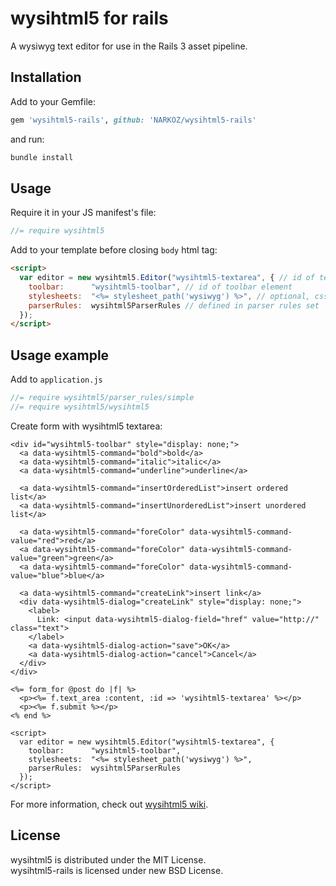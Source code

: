 # wysihtml5 for rails

A wysiwyg text editor for use in the Rails 3 asset pipeline.

## Installation

Add to your Gemfile:

```ruby
gem 'wysihtml5-rails', github: 'NARKOZ/wysihtml5-rails'
```

and run:

```sh
bundle install
```

## Usage

Require it in your JS manifest's file:

```js
//= require wysihtml5
```

Add to your template before closing `body` html tag:

```html
<script>
  var editor = new wysihtml5.Editor("wysihtml5-textarea", { // id of textarea element
    toolbar:      "wysihtml5-toolbar", // id of toolbar element
    stylesheets:  "<%= stylesheet_path('wysiwyg') %>", // optional, css to style the editor's content
    parserRules:  wysihtml5ParserRules // defined in parser rules set
  });
</script>
```

## Usage example

Add to `application.js`

```js
//= require wysihtml5/parser_rules/simple
//= require wysihtml5/wysihtml5
```

Create form with wysihtml5 textarea:

```erb
<div id="wysihtml5-toolbar" style="display: none;">
  <a data-wysihtml5-command="bold">bold</a>
  <a data-wysihtml5-command="italic">italic</a>
  <a data-wysihtml5-command="underline">underline</a>

  <a data-wysihtml5-command="insertOrderedList">insert ordered list</a>
  <a data-wysihtml5-command="insertUnorderedList">insert unordered list</a>

  <a data-wysihtml5-command="foreColor" data-wysihtml5-command-value="red">red</a>
  <a data-wysihtml5-command="foreColor" data-wysihtml5-command-value="green">green</a>
  <a data-wysihtml5-command="foreColor" data-wysihtml5-command-value="blue">blue</a>

  <a data-wysihtml5-command="createLink">insert link</a>
  <div data-wysihtml5-dialog="createLink" style="display: none;">
    <label>
      Link: <input data-wysihtml5-dialog-field="href" value="http://" class="text">
    </label>
    <a data-wysihtml5-dialog-action="save">OK</a>
    <a data-wysihtml5-dialog-action="cancel">Cancel</a>
  </div>
</div>

<%= form_for @post do |f| %>
  <p><%= f.text_area :content, :id => 'wysihtml5-textarea' %></p>
  <p><%= f.submit %></p>
<% end %>

<script>
  var editor = new wysihtml5.Editor("wysihtml5-textarea", {
    toolbar:      "wysihtml5-toolbar",
    stylesheets:  "<%= stylesheet_path('wysiwyg') %>",
    parserRules:  wysihtml5ParserRules
  });
</script>
```

For more information, check out [wysihtml5 wiki](https://github.com/xing/wysihtml5/wiki).

## License

wysihtml5 is distributed under the MIT License.  
wysihtml5-rails is licensed under new BSD License.

